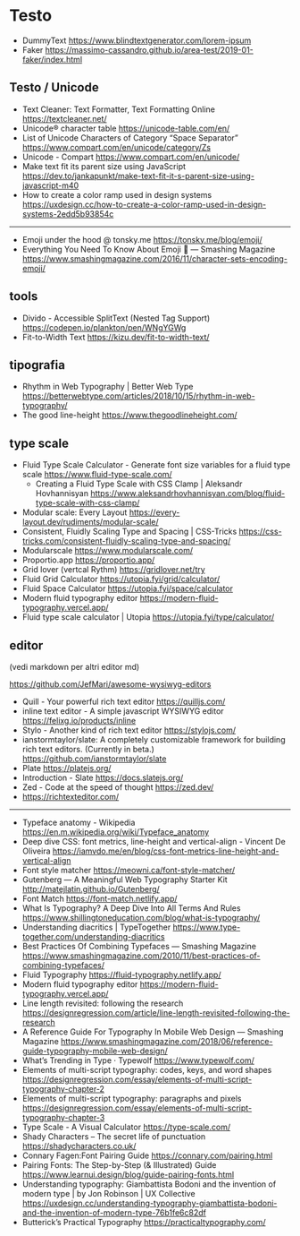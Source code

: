 # Testo

* DummyText <https://www.blindtextgenerator.com/lorem-ipsum>
* Faker <https://massimo-cassandro.github.io/area-test/2019-01-faker/index.html>



## Testo / Unicode
* Text Cleaner: Text Formatter, Text Formatting Online <https://textcleaner.net/>
* Unicode® character table <https://unicode-table.com/en/>
* List of Unicode Characters of Category “Space Separator” <https://www.compart.com/en/unicode/category/Zs>
* Unicode - Compart <https://www.compart.com/en/unicode/>
* Make text fit its parent size using JavaScript <https://dev.to/jankapunkt/make-text-fit-it-s-parent-size-using-javascript-m40>
* How to create a color ramp used in design systems <https://uxdesign.cc/how-to-create-a-color-ramp-used-in-design-systems-2edd5b93854c>

---

* Emoji under the hood @ tonsky.me <https://tonsky.me/blog/emoji/>
* Everything You Need To Know About Emoji 🍭 — Smashing Magazine <https://www.smashingmagazine.com/2016/11/character-sets-encoding-emoji/>


## tools

* Divido - Accessible SplitText (Nested Tag Support) <https://codepen.io/plankton/pen/WNgYGWg>
* Fit-to-Width Text <https://kizu.dev/fit-to-width-text/>

## tipografia
* Rhythm in Web Typography | Better Web Type <https://betterwebtype.com/articles/2018/10/15/rhythm-in-web-typography/>
* The good line-height <https://www.thegoodlineheight.com/>

## type scale
* Fluid Type Scale Calculator - Generate font size variables for a fluid type scale <https://www.fluid-type-scale.com/>
  * Creating a Fluid Type Scale with CSS Clamp | Aleksandr Hovhannisyan <https://www.aleksandrhovhannisyan.com/blog/fluid-type-scale-with-css-clamp/>
* Modular scale: Every Layout <https://every-layout.dev/rudiments/modular-scale/>
* Consistent, Fluidly Scaling Type and Spacing | CSS-Tricks <https://css-tricks.com/consistent-fluidly-scaling-type-and-spacing/>
* Modularscale <https://www.modularscale.com/>
* Proportio.app <https://proportio.app/>
* Grid lover (vertcal Rythm) <https://gridlover.net/try>  
* Fluid Grid Calculator <https://utopia.fyi/grid/calculator/>
* Fluid Space Calculator <https://utopia.fyi/space/calculator>
* Modern fluid typography editor <https://modern-fluid-typography.vercel.app/>
* Fluid type scale calculator | Utopia <https://utopia.fyi/type/calculator/>


## editor
(vedi markdown per altri editor md)

https://github.com/JefMari/awesome-wysiwyg-editors

* Quill - Your powerful rich text editor <https://quilljs.com/>
* inline text editor - A simple javascript WYSIWYG editor <https://felixg.io/products/inline>
* Stylo - Another kind of rich text editor <https://stylojs.com/>
* ianstormtaylor/slate: A completely customizable framework for building rich text editors. (Currently in beta.) <https://github.com/ianstormtaylor/slate>
* Plate <https://platejs.org/>
* Introduction - Slate <https://docs.slatejs.org/>
* Zed - Code at the speed of thought <https://zed.dev/>
* https://richtexteditor.com/



-----

* Typeface anatomy - Wikipedia <https://en.m.wikipedia.org/wiki/Typeface_anatomy>
* Deep dive CSS: font metrics, line-height and vertical-align - Vincent De Oliveira <https://iamvdo.me/en/blog/css-font-metrics-line-height-and-vertical-align>
* Font style matcher <https://meowni.ca/font-style-matcher/>
* Gutenberg — A Meaningful Web Typography Starter Kit <http://matejlatin.github.io/Gutenberg/>
* Font Match <https://font-match.netlify.app/>
* What Is Typography? A Deep Dive Into All Terms And Rules <https://www.shillingtoneducation.com/blog/what-is-typography/>
* Understanding diacritics | TypeTogether <https://www.type-together.com/understanding-diacritics>
* Best Practices Of Combining Typefaces — Smashing Magazine <https://www.smashingmagazine.com/2010/11/best-practices-of-combining-typefaces/>
* Fluid Typography <https://fluid-typography.netlify.app/>
* Modern fluid typography editor <https://modern-fluid-typography.vercel.app/>
* Line length revisited: following the research <https://designregression.com/article/line-length-revisited-following-the-research>
* A Reference Guide For Typography In Mobile Web Design — Smashing Magazine <https://www.smashingmagazine.com/2018/06/reference-guide-typography-mobile-web-design/>
* What’s Trending in Type · Typewolf <https://www.typewolf.com/>
* Elements of multi-script typography: codes, keys, and word shapes <https://designregression.com/essay/elements-of-multi-script-typography-chapter-2>
* Elements of multi-script typography: paragraphs and pixels <https://designregression.com/essay/elements-of-multi-script-typography-chapter-3>
* Type Scale - A Visual Calculator <https://type-scale.com/>
* Shady Characters – The secret life of punctuation <https://shadycharacters.co.uk/>
* Connary Fagen:Font Pairing Guide <https://connary.com/pairing.html>
* Pairing Fonts: The Step-by-Step (& Illustrated) Guide <https://www.learnui.design/blog/guide-pairing-fonts.html>
* Understanding typography: Giambattista Bodoni and the invention of modern type | by Jon Robinson | UX Collective <https://uxdesign.cc/understanding-typography-giambattista-bodoni-and-the-invention-of-modern-type-76b1fe6c82df>
* Butterick’s Practical Typography <https://practicaltypography.com/>
